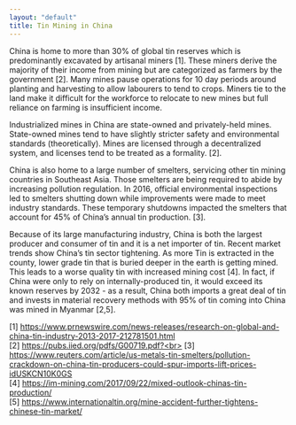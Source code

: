 ```yaml
---
layout: "default"
title: Tin Mining in China
---
```

China is home to more than 30% of global tin reserves which is predominantly excavated by artisanal miners [1].  These miners derive the majority of their income from mining but are categorized as farmers by the government [2]. Many mines pause operations for 10 day periods around planting and harvesting to allow labourers to tend to crops.  Miners tie to the land make it difficult for the workforce to relocate to new mines but full reliance on farming is insufficient income.

Industrialized mines in China are state-owned and privately-held mines. State-owned mines tend to  have slightly stricter safety and environmental standards (theoretically). Mines are licensed through a decentralized system, and licenses tend to be treated as a formality. [2].  

China is also home to a large number of smelters, servicing other tin mining countries in Southeast Asia.  Those smelters are being required to abide by increasing pollution regulation.  In 2016, official environmental inspections led to smelters shutting down while improvements were made to meet industry standards.  These temporary shutdowns impacted the smelters that account for 45% of China’s annual tin production. [3].  

Because of its large manufacturing industry, China is both the largest producer and consumer of tin and it is a net importer of tin. Recent market trends show China’s tin sector tightening.  As more Tin is extracted in the county, lower grade tin that is buried deeper in the earth is getting mined.  This leads to a worse quality tin with increased mining cost [4].  In fact, if China were only to rely on internally-produced tin, it would exceed its known reserves by 2032 - as a result, China both imports a great deal of tin and invests in material recovery methods with 95% of tin coming into China was mined in Myanmar [2,5].

[1] https://www.prnewswire.com/news-releases/research-on-global-and-china-tin-industry-2013-2017-212781501.html <br>
[2] https://pubs.iied.org/pdfs/G00719.pdf?<br>
[3] https://www.reuters.com/article/us-metals-tin-smelters/pollution-crackdown-on-china-tin-producers-could-spur-imports-lift-prices-idUSKCN10K0GS<br>
[4] https://im-mining.com/2017/09/22/mixed-outlook-chinas-tin-production/<br>
[5] https://www.internationaltin.org/mine-accident-further-tightens-chinese-tin-market/ <br>

